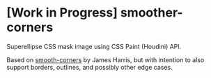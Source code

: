 # [Work in Progress] smoother-corners

Superellipse CSS mask image using CSS Paint (Houdini) API.

Based on [smooth-corners](https://github.com/wopian/smooth-corners/) by James Harris, but with intention to also support borders, outlines, and possibly other edge cases.
